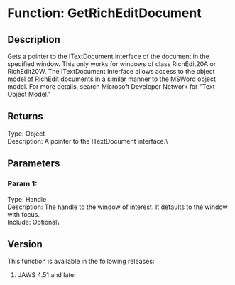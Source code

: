 # Function: GetRichEditDocument

## Description

Gets a pointer to the ITextDocument interface of the document in the
specified window. This only works for windows of class RichEdit20A or
RichEdit20W. The ITextDocument Interface allows access to the object
model of RichEdit documents in a similar manner to the MSWord object
model. For more details, search Microsoft Developer Network for \"Text
Object Model.\"

## Returns

Type: Object\
Description: A pointer to the ITextDocument interface.\

## Parameters

### Param 1:

Type: Handle\
Description: The handle to the window of interest. It defaults to the
window with focus.\
Include: Optional\

## Version

This function is available in the following releases:

1.  JAWS 4.51 and later
